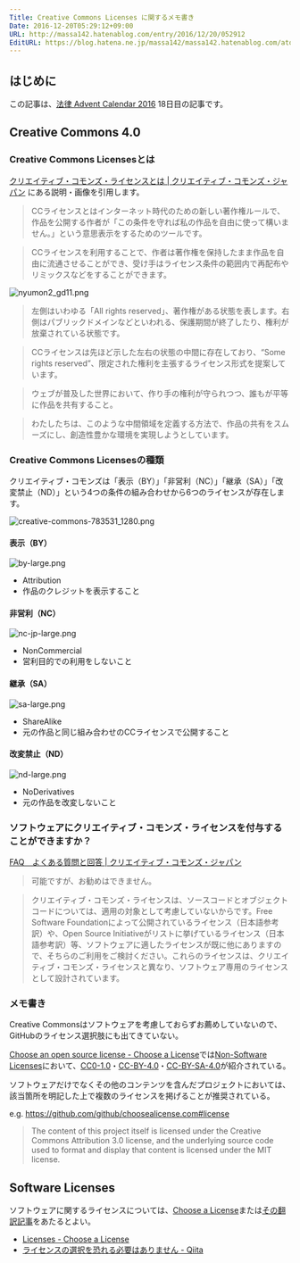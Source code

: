 ```yaml
---
Title: Creative Commons Licenses に関するメモ書き
Date: 2016-12-20T05:29:12+09:00
URL: http://massa142.hatenablog.com/entry/2016/12/20/052912
EditURL: https://blog.hatena.ne.jp/massa142/massa142.hatenablog.com/atom/entry/10328749687199971094
---
```


## はじめに

この記事は、[法律 Advent Calendar 2016](http://qiita.com/advent-calendar/2016/law) 18日目の記事です。

## Creative Commons 4.0

### Creative Commons Licensesとは

[クリエイティブ・コモンズ・ライセンスとは | クリエイティブ・コモンズ・ジャパン](https://creativecommons.jp/licenses/#licenses) にある説明・画像を引用します。

> CCライセンスとはインターネット時代のための新しい著作権ルールで、作品を公開する作者が「この条件を守れば私の作品を自由に使って構いません。」という意思表示をするためのツールです。

> CCライセンスを利用することで、作者は著作権を保持したまま作品を自由に流通させることができ、受け手はライセンス条件の範囲内で再配布やリミックスなどをすることができます。

![nyumon2_gd11.png](https://qiita-image-store.s3.amazonaws.com/0/19111/233bda30-8f08-e4f0-1889-e6c3f0276823.png "nyumon2_gd11.png")


> 左側はいわゆる「All rights reserved」、著作権がある状態を表します。右側はパブリックドメインなどといわれる、保護期間が終了したり、権利が放棄されている状態です。

> CCライセンスは先ほど示した左右の状態の中間に存在しており、“Some rights reserved”、限定された権利を主張するライセンス形式を提案しています。

> ウェブが普及した世界において、作り手の権利が守られつつ、誰もが平等に作品を共有すること。

> わたしたちは、このような中間領域を定義する方法で、作品の共有をスムーズにし、創造性豊かな環境を実現しようとしています。

### Creative Commons Licensesの種類

クリエイティブ・コモンズは「表示（BY）」「非営利（NC）」「継承（SA）」「改変禁止（ND）」という4つの条件の組み合わせから6つのライセンスが存在します。

![creative-commons-783531_1280.png](https://qiita-image-store.s3.amazonaws.com/0/19111/1a92d8c8-59da-0b09-35d5-3878356880a5.png "creative-commons-783531_1280.png")


#### 表示（BY）
![by-large.png](https://qiita-image-store.s3.amazonaws.com/0/19111/ab91d00d-2076-6e7f-147a-518bc963ea4f.png "by-large.png")

+ Attribution
+ 作品のクレジットを表示すること

#### 非営利（NC）
![nc-jp-large.png](https://qiita-image-store.s3.amazonaws.com/0/19111/da924fc7-6486-09bb-c257-3d6e46a6e1fb.png "nc-jp-large.png")

+ NonCommercial
+ 営利目的での利用をしないこと

#### 継承（SA）
![sa-large.png](https://qiita-image-store.s3.amazonaws.com/0/19111/a9c88cc9-eba9-48e7-cea7-bcc4f899abb2.png "sa-large.png")

+ ShareAlike
+ 元の作品と同じ組み合わせのCCライセンスで公開すること

#### 改変禁止（ND）
![nd-large.png](https://qiita-image-store.s3.amazonaws.com/0/19111/c9445a10-f3fe-eba1-156a-3c2fdd84e8cb.png "nd-large.png")

+ NoDerivatives
+ 元の作品を改変しないこと

### ソフトウェアにクリエイティブ・コモンズ・ライセンスを付与することができますか？

[FAQ　よくある質問と回答 | クリエイティブ・コモンズ・ジャパン](https://creativecommons.jp/faq/#a6)

> 可能ですが、お勧めはできません。

> クリエイティブ・コモンズ・ライセンスは、ソースコードとオブジェクトコードについては、適用の対象として考慮していないからです。Free Software Foundationによって公開されているライセンス（日本語参考訳）や、Open Source Initiativeがリストに挙げているライセンス（日本語参考訳）等、ソフトウェアに適したライセンスが既に他にありますので、そちらのご利用をご検討ください。これらのライセンスは、クリエイティブ・コモンズ・ライセンスと異なり、ソフトウェア専用のライセンスとして設計されています。

### メモ書き

Creative Commonsはソフトウェアを考慮しておらずお薦めしていないので、GitHubのライセンス選択肢にも出てきていない。

[Choose an open source license - Choose a License](http://choosealicense.com/)では[Non-Software Licenses](http://choosealicense.com/non-software/)において、[CC0-1.0](http://choosealicense.com/licenses/cc0-1.0/)・[CC-BY-4.0](http://choosealicense.com/licenses/cc-by-4.0/)・[CC-BY-SA-4.0](http://choosealicense.com/licenses/cc-by-sa-4.0/)が紹介されている。

ソフトウェアだけでなくその他のコンテンツを含んだプロジェクトにおいては、該当箇所を明記した上で複数のライセンスを掲げることが推奨されている。

e.g. https://github.com/github/choosealicense.com#license

> The content of this project itself is licensed under the Creative Commons Attribution 3.0 license, and the underlying source code used to format and display that content is licensed under the MIT license.

## Software Licenses

ソフトウェアに関するライセンスについては、[Choose a License](http://choosealicense.com/licenses/)または[その翻訳記事](http://qiita.com/tadsan/items/99d816e78ca429093b75)をあたるとよい。

+ [Licenses - Choose a License](http://choosealicense.com/licenses/)
+ [ライセンスの選択を恐れる必要はありません - Qiita](http://qiita.com/tadsan/items/99d816e78ca429093b75)
